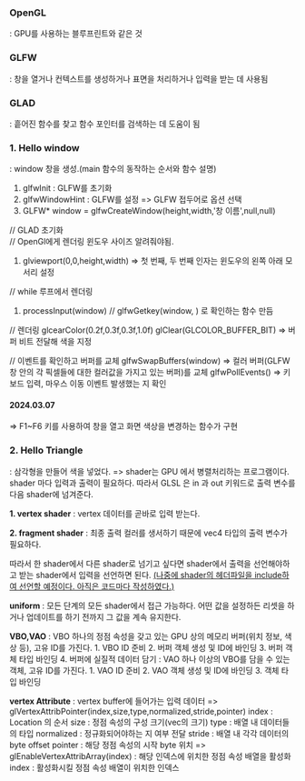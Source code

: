 ### OpenGL
: GPU를 사용하는 블루프린트와 같은 것

### GLFW
: 창을 열거나 컨텍스트를 생성하거나 표면을 처리하거나 입력을 받는 데 사용됨

### GLAD
: 흩어진 함수를 찾고 함수 포인터를 검색하는 데 도움이 됨

### 1. Hello window
: window 창을 생성.(main 함수의 동작하는 순서와 함수 설명)
  1. glfwInit : GLFW를 초기화
  2. glfwWindowHint : GLFW를 설정 => GLFW 접두어로 옵션 선택
  3. GLFW* window = glfwCreateWindow(height,width,'창 이름',null,null)

  // GLAD 초기화<br>
  // OpenGl에게 렌더링 윈도우 사이즈 알려줘야됨.
  1. glviewport(0,0,height,width) => 첫 번째, 두 번째 인자는 윈도우의 왼쪽 아래 모서리 설정



  // while 루프에서 렌더링
  1. processInput(window) // glfwGetkey(window,   ) 로 확인하는 함수 만듬

  // 렌더링
  glcearColor(0.2f,0.3f,0.3f,1.0f)
  glClear(GLCOLOR_BUFFER_BIT) => 버퍼 비트 전달해 색을 지정

  // 이벤트를 확인하고 버퍼를 교체
  glfwSwapBuffers(window) => 컬러 버퍼(GLFW 창 안의 각 픽셀들에 대한 컬러값을 가지고 있는 버퍼)를 교체
  glfwPollEvents() => 키보드 입력, 마우스 이동 이벤트 발생했는 지 확인

#### 2024.03.07
=> F1~F6 키를 사용하여 창을 열고 화면 색상을 변경하는 함수가 구현


### 2. Hello Triangle
: 삼각형을 만들어 색을 넣었다.
=> shader는 GPU 에서 병렬처리하는 프로그램이다.
  shader 마다 입력과 출력이 필요하다. 따라서 GLSL 은 in 과 out 키워드로 출력 변수를 다음 shader에 넘겨준다.
  
  **1. vertex shader**
  : vertex 데이터를 곧바로 입력 받는다.
  
  **2. fragment shader**
  : 최종 출력 컬러를 생서하기 때문에 vec4 타입의 출력 변수가 필요하다.

  따라서 한 shader에서 다른 shader로 넘기고 싶다면 shader에서 출력을 선언해야하고 받는 shader에서 입력을 선언하면 된다.
  <u>(나중에 shader의 헤더파일을 include하여 선언할 예정이다. 아직은 코드마다 작성하였다.)</U>

  **uniform**
  : 모든 단계의 모든 shader에서 접근 가능하다. 어떤 값을 설정하든 리셋을 하거나 업데이트를 하기 전까지 그 값을 계속 유지한다.
  
  **VBO,VAO**
  : VBO 하나의 정점 속성을 갖고 있는 GPU 상의 메모리 버퍼(위치 정보, 색상 등), 고유 ID를 가진다.
    1. VBO ID 준비
    2. 버퍼 객체 생성 및 ID에 바인딩
    3. 버퍼 객체 타입 바인딩
    4. 버퍼에 실질적 데이터 담기
  : VAO 하나 이상의 VBO를 담을 수 있는 객체, 고유 ID를 가진다.
    1. VAO ID 준비
    2. VAO 객체 생성 및 ID에 바인딩
    3. 객체 타입 바인딩
    
  **vertex Attribute**
  : vertex buffer에 들어가는 입력 데이터
  => glVertexAttribPointer(index,size,type,normalized,stride,pointer)
      index : Location 의 순서
      size : 정점 속성의 구성 크기(vec의 크기)
      type : 배열 내 데이터들의 타입
      normalized : 정규화되어야하는 지 여부 전달
      stride : 배열 내 각각 데이터의 byte offset
      pointer : 해당 정점 속성의 시작 byte 위치
  => glEnableVertexAttribArray(index) : 해당 인덱스에 위치한 정점 속성 배열을 활성화
      index : 활성화시킬 정점 속성 배열이 위치한 인덱스
  
